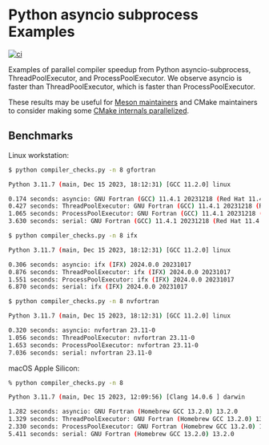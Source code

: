 # Python asyncio subprocess Examples

[![ci](https://github.com/scivision/asyncio-subprocess-examples/actions/workflows/ci.yml/badge.svg)](https://github.com/scivision/asyncio-subprocess-examples/actions/workflows/ci.yml)

Examples of parallel compiler speedup from Python asyncio-subprocess, ThreadPoolExecutor, and ProcessPoolExecutor.
We observe asyncio is faster than ThreadPoolExecutor, which is faster than ProcessPoolExecutor.

These results may be useful for
[Meson maintainers](https://github.com/mesonbuild/meson/issues/3635)
and CMake maintainers to consider making some
[CMake internals parallelized](https://gitlab.kitware.com/cmake/cmake/-/issues/25595).

## Benchmarks

Linux workstation:

```sh
$ python compiler_checks.py -n 8 gfortran

Python 3.11.7 (main, Dec 15 2023, 18:12:31) [GCC 11.2.0] linux

0.174 seconds: asyncio: GNU Fortran (GCC) 11.4.1 20231218 (Red Hat 11.4.1-3)
0.427 seconds: ThreadPoolExecutor: GNU Fortran (GCC) 11.4.1 20231218 (Red Hat 11.4.1-3)
1.065 seconds: ProcessPoolExecutor: GNU Fortran (GCC) 11.4.1 20231218 (Red Hat 11.4.1-3)
3.630 seconds: serial: GNU Fortran (GCC) 11.4.1 20231218 (Red Hat 11.4.1-3)
```

```sh
$ python compiler_checks.py -n 8 ifx

Python 3.11.7 (main, Dec 15 2023, 18:12:31) [GCC 11.2.0] linux

0.306 seconds: asyncio: ifx (IFX) 2024.0.0 20231017
0.876 seconds: ThreadPoolExecutor: ifx (IFX) 2024.0.0 20231017
1.551 seconds: ProcessPoolExecutor: ifx (IFX) 2024.0.0 20231017
6.870 seconds: serial: ifx (IFX) 2024.0.0 20231017
```

```sh
$ python compiler_checks.py -n 8 nvfortran

Python 3.11.7 (main, Dec 15 2023, 18:12:31) [GCC 11.2.0] linux

0.320 seconds: asyncio: nvfortran 23.11-0
1.056 seconds: ThreadPoolExecutor: nvfortran 23.11-0
1.653 seconds: ProcessPoolExecutor: nvfortran 23.11-0
7.036 seconds: serial: nvfortran 23.11-0
```

macOS Apple Silicon:

```sh
% python compiler_checks.py -n 8

Python 3.11.7 (main, Dec 15 2023, 12:09:56) [Clang 14.0.6 ] darwin

1.282 seconds: asyncio: GNU Fortran (Homebrew GCC 13.2.0) 13.2.0
1.329 seconds: ThreadPoolExecutor: GNU Fortran (Homebrew GCC 13.2.0) 13.2.0
2.330 seconds: ProcessPoolExecutor: GNU Fortran (Homebrew GCC 13.2.0) 13.2.0
5.411 seconds: serial: GNU Fortran (Homebrew GCC 13.2.0) 13.2.0
```
